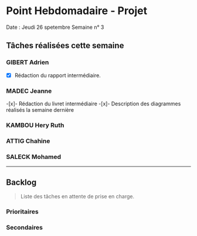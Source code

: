 # Point Hebdomadaire - Projet

Date : Jeudi 26 spetembre
Semaine n° 3

## Tâches réalisées cette semaine

### GIBERT Adrien

- [x] Rédaction du rapport intermédiaire.

### MADEC Jeanne

-[x]- Rédaction du livret intermédiaire
-[x]- Description des diagrammes réalisés la semaine dernière

### KAMBOU Hery Ruth


### ATTIG Chahine



### SALECK Mohamed

---

## Backlog

> Liste des tâches en attente de prise en charge.

### Prioritaires



### Secondaires

